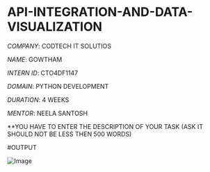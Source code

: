 # API-INTEGRATION-AND-DATA-VISUALIZATION
*COMPANY*: CODTECH IT SOLUTIOS

*NAME*: GOWTHAM

*INTERN ID*: CTO4DF1147

*DOMAIN*: PYTHON DEVELOPMENT

*DURATION*: 4 WEEKS
 
*MENTOR*: NEELA SANTOSH

**YOU HAVE TO ENTER THE DESCRIPTION OF YOUR TASK (ASK IT SHOULD NOT BE LESS THEN 500 WORDS)

#OUTPUT

![Image](https://github.com/user-attachments/assets/10556695-af5f-47cf-af04-a9520b226312)
